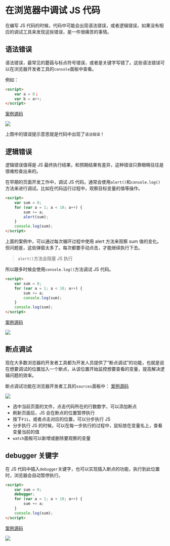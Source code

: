 # 在浏览器中调试 JS 代码

在编写 JS 代码的时候，代码中可能会出现语法错误，或者逻辑错误，如果没有相应的调试工具来发现这些错误，是一件很痛苦的事情。

## 语法错误

语法错误，最常见的蘑菇与标点符号错误，或者是关键字写错了。这些语法错误可以在浏览器开发者工具的`console`面板中查看。

例如：

```html
<script>
    var a = 0；
    var b = a++;
</script>
```

[案例源码](./demo/deomo01.html)

![](./images/01.png)

上图中的错误提示意思就是代码中出现了`语法错误`！

## 逻辑错误

逻辑错误值得是 JS 最终执行结果，和预期结果有差异，这种错误只靠眼睛往往是很难检查出来的。

在早期的页面开发工作中，调试 JS 代码，通常会使用`alert()`和`console.log()`方法来进行调试。比如在代码运行过程中，观察目标变量的值等操作。

```html
<script>
    var sum = 0;
    for (var a = 1; a < 10; a++) {
        sum += a;
        alert(sum);
    }
    console.log(sum);
</script>
```

上面的案例中，可以通过每次循环过程中使用 alert 方法来观察 sum 值的变化。但问题是，这些弹窗太多了。每次都要手动点击，才能继续执行下去。

> `alert()`方法会阻塞 JS 执行

所以跟多时候会使用`console.log()`方法调试 JS 代码。

```html
<script>
    var sum = 0;
    for (var a = 1; a < 10; a++) {
        sum += a;
        console.log(sum);
    }
    console.log(sum);
</script>
```

[案例源码](./demo/deomo03.html)

![](./images/03.png)

## 断点调试

现在大多数浏览器的开发者工具都为开发人员提供了“断点调试”的功能，也就是说在想要调试的位置加入一个断点，从该位置开始监控想要查看的变量，提高解决逻辑问题的效率。

断点调试功能在浏览器开发者工具的`sources`面板中：
[案例源码](./demo/deomo04.html)

![](./images/04.png)

-   选中当前页面的文件，点击代码所在的行数数字，可以添加断点
-   刷新页面后，JS 会在断点的位置暂停执行
-   按下`F11`，或者点击对应的位置，可以分步执行 JS
-   分步执行 JS 的时候，可以在每一步执行的过程中，鼠标放在变量名上，查看变量当前的值
-   `watch`面板可以新增或删除要观察的变量

## debugger 关键字

在 JS 代码中插入`debugger`关键字，也可以实现插入断点的功能，执行到此位置时，浏览器会自动暂停执行。

```html
<script>
    var sum = 0;
    debugger;
    for (var a = 1; a < 10; a++) {
        sum += a;
    }
    console.log(sum);
</script>
```

[案例源码](./demo/deomo05.html)

![](./images/05.png)
